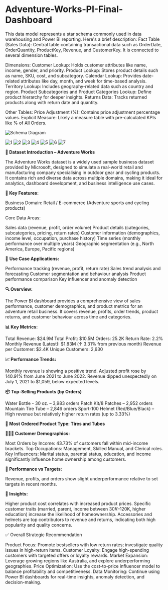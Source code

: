 # Adventure-Works-PI-Final-Dashboard

This data model represents a star schema commonly used in data warehousing and Power BI reporting. Here's a brief description:
Fact Table (Sales Data): Central table containing transactional data such as OrderDate, OrderQuantity, ProductKey, Revenue, and CustomerKey. It is connected to several dimension tables.

Dimensions:
Customer Lookup: Holds customer attributes like name, income, gender, and priority.
Product Lookup: Stores product details such as name, SKU, cost, and subcategory.
Calendar Lookup: Provides date-related attributes like day, month, and week for time-based analysis.
Territory Lookup: Includes geography-related data such as country and region.
Product Subcategories and Product Categories Lookup: Define product hierarchy for deeper insights.
Returns Data: Tracks returned products along with return date and quantity.

Other Tables:
Price Adjustment (%): Contains price adjustment percentage values.
Explicit Measure: Likely a measure table with pre-calculated KPIs like % of All Orders.

![Schema Diagram ](https://github.com/user-attachments/assets/b6e49e35-e515-4c4d-9c4e-c6bdf2fcba58)

![1](https://github.com/user-attachments/assets/642be9e8-f7da-4013-95de-30928de15f7b)
![2](https://github.com/user-attachments/assets/a7937d20-ce6b-4ce2-9ce6-5a3dd2c55329)
![3](https://github.com/user-attachments/assets/c37f701f-0d31-4f5f-973d-640bbcc3d677)
![4](https://github.com/user-attachments/assets/90c3a21f-ef87-4904-bbdd-22184bd05549)
![5](https://github.com/user-attachments/assets/a2251cfb-dcf4-4e30-9996-a1cbbe929a5d)
![6](https://github.com/user-attachments/assets/3a3d00f3-c6ab-4877-8f96-ce1c9133a064)
![7](https://github.com/user-attachments/assets/c854be93-36d7-4b32-acd7-acb0ec8462d3)


**📂 Dataset Introduction – Adventure Works**

The Adventure Works dataset is a widely used sample business dataset provided by Microsoft, designed to simulate a real-world retail and manufacturing company specialising in outdoor gear and cycling products. It contains rich and diverse data across multiple domains, making it ideal for analytics, dashboard development, and business intelligence use cases.

**🧩 Key Features:**

Business Domain: Retail / E-commerce (Adventure sports and cycling products)

Core Data Areas:

Sales data (revenue, profit, order volume)
Product details (categories, subcategories, pricing, return rates)
Customer information (demographics, income level, occupation, purchase history)
Time series (monthly performance over multiple years)
Geographic segmentation (e.g., North America, Europe, Pacific regions)

🎯 **Use Case Applications:**

Performance tracking (revenue, profit, return rate)
Sales trend analysis and forecasting
Customer segmentation and behaviour analysis
Product performance comparison
Key influencer and anomaly detection



**🔍 Overview:**

The Power BI dashboard provides a comprehensive view of sales performance, customer demographics, and product metrics for an adventure retail business. It covers revenue, profits, order trends, product returns, and customer behaviour across time and categories.

**📊 Key Metrics:**

Total Revenue: $24.9M
Total Profit: $10.5M
Orders: 25.2K
Return Rate: 2.2%
Monthly Revenue (Latest): $1.83M (↑ 3.31% from previous month)
Revenue per Customer: $2.4K
Unique Customers: 2,630

**📈 Performance Trends:**

Monthly revenue is showing a positive trend.
Adjusted profit rose by 140.91% from June 2021 to June 2022.
Revenue dipped unexpectedly on July 1, 2021 to $1,059, below expected levels.

**📦 Top-Selling Products (by Orders)**

Water Bottle - 30 oz. – 3,983 orders
Patch Kit/8 Patches – 2,952 orders
Mountain Tire Tube – 2,846 orders
Sport-100 Helmet (Red/Blue/Black) – High revenue but relatively higher return rates (up to 3.33%)

**🛑 Most Ordered Product Type: Tires and Tubes**

**🧑‍🤝‍🧑 Customer Demographics:**

Most Orders by Income: 43.73% of customers fall within mid-income brackets.
Top Occupations: Management, Skilled Manual, and Clerical roles.
Key Influencers: Marital status, parental status, education, and income significantly influence home ownership among customers.

**🎯 Performance vs Targets:**

Revenue, profits, and orders show slight underperformance relative to set targets in recent months.

**🔎 Insights:**

Higher product cost correlates with increased product prices.
Specific customer traits (married, parent, income between $30K–$120K, higher education) increase the likelihood of homeownership.
Accessories and helmets are top contributors to revenue and returns, indicating both high popularity and quality concerns.


✅ Overall Strategic Recommendation

Product Focus: Promote bestsellers with low return rates; investigate quality issues in high-return items.
Customer Loyalty: Engage high-spending customers with targeted offers or loyalty rewards.
Market Expansion: Leverage growing regions like Australia, and explore underperforming geographies.
Price Optimization: Use the cost-to-price influencer model to balance profitability and competitiveness.
Data Monitoring: Continue using Power BI dashboards for real-time insights, anomaly detection, and decision-making.
